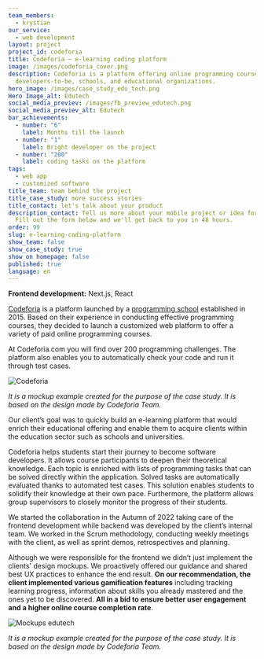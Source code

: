 ```yaml
---
team_members:
  - krystian
our_service:
  - web development
layout: project
project_id: codeforia
title: Codeforia – e-learning coding platform
image: /images/codeforia_cover.png
description: Codeforia is a platform offering online programming courses for
  developers-to-be, schools, and educational organizations.
hero_image: /images/case_study_edu_tech.png
Hero Image_alt: Edutech
social_media_previev: /images/fb_preview_edutech.png
social_media_previev_alt: Edutech
bar_achievements:
  - number: "6"
    label: Months till the launch
  - number: "1"
    label: Bright developer on the project
  - number: "200"
    label: coding tasks on the platform
tags:
  - web app
  - customized software
title_team: team behind the project
title_case_study: more success stories
title_contact: let's talk about your product
description_contact: Tell us more about your mobile project or idea for an app.
  Fill out the form below and we'll get back to you in 48 hours.
order: 99
slug: e-learning-coding-platform
show_team: false
show_case_study: true
show on homepage: false
published: true
language: en
---
```



<TitleWithIcon sectionTitle="main features developed by Bright Inventions:" titleIcon="/images/icons_features_svg.svg" titleIconAlt="main features" />

<SliderText sliderElements='[{"title":"Panel displaying the offering","description":"Panel offering a variety of online programming courses with a buy option."},{"title":"Users panel","description":"Users panel with available courses and lessons progress."},{"title":"Customized and UX-friendly forms","description":"Logging and registration form."},{"title":"Lesson panel with coding tasks","description":"Code editor with black and dark mode options and change history. A debugger that shows the errors."},{"title":"Code running and testing options","description":"In the latter case, the code is tested with the pre-designed test cases. A debugger that shows the errors."},{"title":"Gamification festures","description":"Animations showing the code solution, tasks progress bar and more."}]' />



<TitleWithIcon sectionTitle="skills" titleIcon="/images/skills.svg" titleIconAlt="skills" />

<Gallery images='[{"src":"/images/nestjs_stack_logo.svg","alt":"Next.js"},{"src":"/images/react_stack_logo.svg","alt":"React"}]' />

**Frontend development:** Next.js, React



<TitleWithIcon sectionTitle="about Codeforia" titleIcon="/images/icon_title_about.svg" titleIconAlt="about" />

[Codeforia](https://www.codeforia.com/) is a platform launched by a [programming school](https://www.jacektomasiewicz.pl/) established in 2015. Based on their experience in conducting effective programming courses, they decided to launch a customized web platform to offer a variety of paid online programming courses.

At Codeforia.com you will find over 200 programming challenges. The platform also enables you to automatically check your code and run it through test cases.

<div class="image"><img src="/images/codeforia_mockup_tasks.png" alt="Codeforia" title="It is a mockup example created for the purpose of the case study. It is based on the design made by Codeforia Team."  /> </div>

*It is a mockup example created for the purpose of the case study. It is based on the design made by Codeforia Team.*

<TitleWithIcon sectionTitle="goal" titleIcon="/images/icon_title_goal.svg" titleIconAlt="goal" />

Our client’s goal was to quickly build an e-learning platform that would enrich their educational offering and enable them to acquire clients within the education sector such as schools and universities. 

Codeforia helps students start their journey to become software developers. It allows course participants to deepen their theoretical knowledge. Each topic is enriched with lists of programming tasks that can be solved directly within the application. Solved tasks are automatically evaluated thanks to automated test cases. This solution enables students to solidify their knowledge at their own pace. Furthermore, the platform allows group supervisors to closely monitor the progress of their students.

<TitleWithIcon sectionTitle="Codeforia development process" titleIcon="/images/gearwheel.svg" titleIconAlt="Codeforia Development Process" />

We started the collaboration in the Autumn of 2022 taking care of the frontend development while backend was developed by the client’s internal team. We worked in the Scrum methodology, conducting weekly meetings with the client, as well as sprint demos, retrospectives and planning.

Although we were responsible for the frontend we didn’t just implement the clients' design mockups. We proactively offered our guidance and shared best UX practices to enhance the end result. **On our recommendation, the client implemented various gamification features** including tracking learning progress, information about skills you already mastered and the ones yet to be discovered. **All in a bid to ensure better user engagement and a higher online course completion rate**. 

<div class="image"><img src="/images/codeforia_mockup_laptop.png" alt="Mockups edutech" title="It is a mockup example created for the purpose of the case study. It is based on the design made by Codeforia Team."  /> </div>

*It is a mockup example created for the purpose of the case study. It is based on the design made by Codeforia Team.*